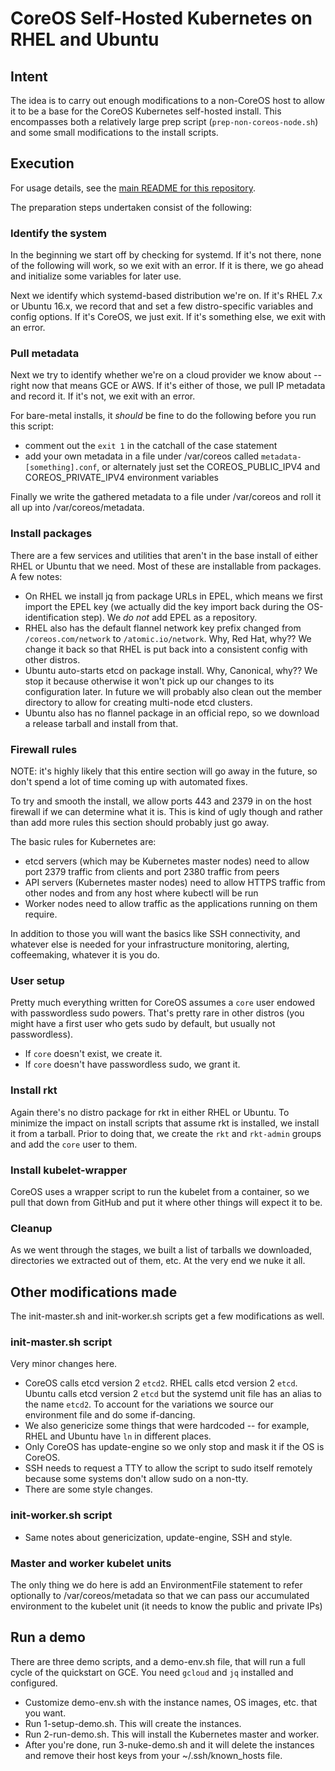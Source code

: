 # CoreOS Self-Hosted Kubernetes on RHEL and Ubuntu

## Intent

The idea is to carry out enough modifications to a non-CoreOS host to allow it to be a base for the CoreOS Kubernetes self-hosted install.  This encompasses both a relatively large prep script (`prep-non-coreos-node.sh`) and some small modifications to the install scripts.

## Execution

For usage details, see the [main README for this repository](../README.md).

The preparation steps undertaken consist of the following:

### Identify the system

In the beginning we start off by checking for systemd.  If it's not there, 
none of the following will work, so we exit with an error.  If it is 
there, we go ahead and initialize some variables for later use.

Next we identify which systemd-based distribution we're on.  If it's RHEL 
7.x or Ubuntu 16.x, we record that and set a few distro-specific 
variables and config options.  If it's CoreOS, we just exit.  If it's 
something else, we exit with an error.

### Pull metadata

Next we try to identify whether we're on a cloud provider we know about 
-- right now that means GCE or AWS.  If it's either of those, we pull IP 
metadata and record it.  If it's not, we exit with an error.

For bare-metal installs, it *should* be fine to do the following before 
you run this script:

* comment out the `exit 1` in the catchall of the case statement
* add your own metadata in a file under /var/coreos called 
`metadata-[something].conf`, or alternately just set the 
COREOS_PUBLIC_IPV4 and COREOS_PRIVATE_IPV4 environment variables

Finally we write the gathered metadata to a file under /var/coreos and 
roll it all up into /var/coreos/metadata.

### Install packages

There are a few services and utilities that aren't in the base install of 
either RHEL or Ubuntu that we need.  Most of these are installable from 
packages.  A few notes:

* On RHEL we install jq from package URLs in EPEL, which means we first 
import the EPEL key (we actually did the key import back during the 
OS-identification step).  We *do not* add EPEL as a repository.
* RHEL also has the default flannel network key prefix changed from 
`/coreos.com/network` to `/atomic.io/network`.  Why, Red Hat, why??  We 
change it back so that RHEL is put back into a consistent config with 
other distros.
* Ubuntu auto-starts etcd on package install.  Why, Canonical, why??  We 
stop it because otherwise it won't pick up our changes to its 
configuration later.  In future we will probably also clean out the member 
directory to allow for creating multi-node etcd clusters.
* Ubuntu also has no flannel package in an official repo, so we download a 
release tarball and install from that.

### Firewall rules

NOTE: it's highly likely that this entire section will go away in the 
future, so don't spend a lot of time coming up with automated fixes.

To try and smooth the install, we allow ports 443 and 2379 in on the host 
firewall if we can determine what it is.  This is kind of ugly though and 
rather than add more rules this section should probably just go away.

The basic rules for Kubernetes are:

* etcd servers (which may be Kubernetes master nodes) need to allow port 
2379 traffic from clients and port 2380 traffic from peers
* API servers (Kubernetes master nodes) need to allow HTTPS traffic from 
other nodes and from any host where kubectl will be run
* Worker nodes need to allow traffic as the applications running on them 
require.

In addition to those you will want the basics like SSH connectivity, and 
whatever else is needed for your infrastructure monitoring, alerting, 
coffeemaking, whatever it is you do.

### User setup

Pretty much everything written for CoreOS assumes a `core` user endowed 
with passwordless sudo powers.  That's pretty rare in other distros (you 
might have a first user who gets sudo by default, but usually not 
passwordless).

* If `core` doesn't exist, we create it.
* If `core` doesn't have passwordless sudo, we grant it.

### Install rkt

Again there's no distro package for rkt in either RHEL or Ubuntu.  To 
minimize the impact on install scripts that assume rkt is installed, we 
install it from a tarball.  Prior to doing that, we create the `rkt` and 
`rkt-admin` groups and add the `core` user to them.

### Install kubelet-wrapper

CoreOS uses a wrapper script to run the kubelet from a container, so we 
pull that down from GitHub and put it where other things will expect it 
to be.

### Cleanup

As we went through the stages, we built a list of tarballs we downloaded, 
directories we extracted out of them, etc.  At the very end we nuke it 
all.

## Other modifications made

The init-master.sh and init-worker.sh scripts get a few modifications 
as well.

### init-master.sh script

Very minor changes here.

* CoreOS calls etcd version 2 `etcd2`.  RHEL calls etcd version 2 
`etcd`.  Ubuntu calls etcd version 2 `etcd` but the systemd unit file 
has an alias to the name `etcd2`.  To account for the variations we 
source our environment file and do some if-dancing.
* We also genericize some things that were hardcoded -- for example, RHEL 
and Ubuntu have `ln` in different places.
* Only CoreOS has update-engine so we only stop and mask it if the OS is 
CoreOS.
* SSH needs to request a TTY to allow the script to sudo itself remotely 
because some systems don't allow sudo on a non-tty.
* There are some style changes.

### init-worker.sh script

* Same notes about genericization, update-engine, SSH and style.

### Master and worker kubelet units

The only thing we do here is add an EnvironmentFile statement to refer 
optionally to /var/coreos/metadata so that we can pass our accumulated 
environment to the kubelet unit (it needs to know the public and 
private IPs)

## Run a demo

There are three demo scripts, and a demo-env.sh file, that will run a 
full cycle of the quickstart on GCE.  You need `gcloud` and `jq` 
installed and configured.

* Customize demo-env.sh with the instance names, OS images, etc. that 
you want.
* Run 1-setup-demo.sh.  This will create the instances.
* Run 2-run-demo.sh.  This will install the Kubernetes master and worker.
* After you're done, run 3-nuke-demo.sh and it will delete the instances 
and remove their host keys from your ~/.ssh/known_hosts file.
